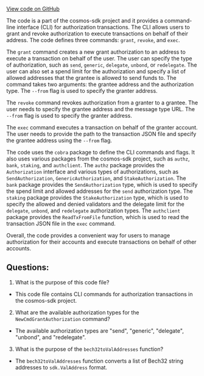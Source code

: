 [View code on GitHub](https://github.com/cosmos/cosmos-sdk.git/x/authz/client/cli/tx.go)

The code is a part of the cosmos-sdk project and it provides a command-line interface (CLI) for authorization transactions. The CLI allows users to grant and revoke authorization to execute transactions on behalf of their address. The code defines three commands: `grant`, `revoke`, and `exec`. 

The `grant` command creates a new grant authorization to an address to execute a transaction on behalf of the user. The user can specify the type of authorization, such as `send`, `generic`, `delegate`, `unbond`, or `redelegate`. The user can also set a spend limit for the authorization and specify a list of allowed addresses that the grantee is allowed to send funds to. The command takes two arguments: the grantee address and the authorization type. The `--from` flag is used to specify the granter address. 

The `revoke` command revokes authorization from a granter to a grantee. The user needs to specify the grantee address and the message type URL. The `--from` flag is used to specify the granter address. 

The `exec` command executes a transaction on behalf of the granter account. The user needs to provide the path to the transaction JSON file and specify the grantee address using the `--from` flag. 

The code uses the `cobra` package to define the CLI commands and flags. It also uses various packages from the cosmos-sdk project, such as `authz`, `bank`, `staking`, and `authclient`. The `authz` package provides the `Authorization` interface and various types of authorizations, such as `SendAuthorization`, `GenericAuthorization`, and `StakeAuthorization`. The `bank` package provides the `SendAuthorization` type, which is used to specify the spend limit and allowed addresses for the `send` authorization type. The `staking` package provides the `StakeAuthorization` type, which is used to specify the allowed and denied validators and the delegate limit for the `delegate`, `unbond`, and `redelegate` authorization types. The `authclient` package provides the `ReadTxFromFile` function, which is used to read the transaction JSON file in the `exec` command. 

Overall, the code provides a convenient way for users to manage authorization for their accounts and execute transactions on behalf of other accounts.
## Questions: 
 1. What is the purpose of this code file?
- This code file contains CLI commands for authorization transactions in the cosmos-sdk project.

2. What are the available authorization types for the `NewCmdGrantAuthorization` command?
- The available authorization types are "send", "generic", "delegate", "unbond", and "redelegate".

3. What is the purpose of the `bech32toValAddresses` function?
- The `bech32toValAddresses` function converts a list of Bech32 string addresses to `sdk.ValAddress` format.